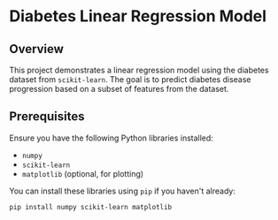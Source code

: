 # Diabetes Linear Regression Model

## Overview

This project demonstrates a linear regression model using the diabetes dataset from `scikit-learn`. The goal is to predict diabetes disease progression based on a subset of features from the dataset.

## Prerequisites

Ensure you have the following Python libraries installed:

- `numpy`
- `scikit-learn`
- `matplotlib` (optional, for plotting)

You can install these libraries using `pip` if you haven't already:

```bash
pip install numpy scikit-learn matplotlib
